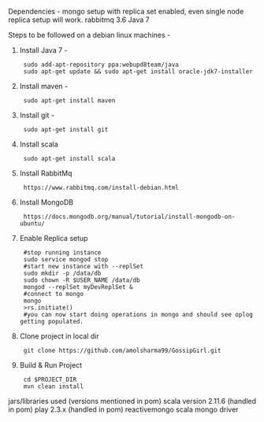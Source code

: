 Dependencies -
mongo setup with replica set enabled, even single node replica setup will work.
rabbitmq 3.6
Java 7

Steps to be followed on a debian linux machines -

1. Install Java 7 -

        sudo add-apt-repository ppa:webupd8team/java
        sudo apt-get update && sudo apt-get install oracle-jdk7-installer
        
2. Install maven -

        sudo apt-get install maven

3. Install git -
 

        sudo apt-get install git

4. Install scala

        sudo apt-get install scala

5. Install RabbitMq

        https://www.rabbitmq.com/install-debian.html
        
6. Install MongoDB

        https://docs.mongodb.org/manual/tutorial/install-mongodb-on-ubuntu/        

7. Enable Replica setup

        #stop running instance
        sudo service mongod stop
        #start new instance with --replSet
        sudo mkdir -p /data/db
        sudo chown -R $USER_NAME /data/db
        mongod --replSet myDevReplSet &
        #connect to mongo
        mongo
        >rs.initiate()
        #you can now start doing operations in mongo and should see oplog getting populated.

8. Clone project in local dir 

        git clone https://github.com/amolsharma99/GossipGirl.git

9. Build & Run Project 

        cd $PROJECT_DIR
        mvn clean install
        





jars/libraries used (versions mentioned in pom)
scala version 2.11.6 (handled in pom)
play 2.3.x (handled in pom)
reactivemongo scala mongo driver
